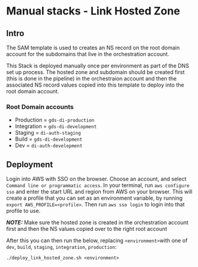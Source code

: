 # Manual stacks - Link Hosted Zone
## Intro

The SAM template is used to creates an NS record on the root domain account for the subdomains that live in the orchestration account.

This Stack is deployed manually once per environment as part of the DNS set up process. The hosted zone and subdomain
should be created first (this is done in the pipeline) in the orchestraion account and then the associated NS record values copied
into this template to deploy into the root domain account.

### Root Domain accounts

 - Production  = `gds-di-production`
 - Integration = `gds-di-development`
 - Staging     = `di-auth-staging`
 - Build       = `gds-di-development`
 - Dev         = `di-auth-development`

## Deployment

Login into AWS with SSO on the browser. Choose an account, and select `Command line or programmatic access`. In your
terminal, run `aws configure sso` and enter the start URL and region from AWS on your browser. This will create a
profile that you can set as an environment variable, by running `export AWS_PROFILE=<profile>`.  Then run `aws sso login`
to login into that profile to use.

**_NOTE:_** Make sure the hosted zone is created in the orchestration account first and then the NS values copied over to the right root account

After this you can then run the below, replacing `<environment>`with one
of `dev`, `build`, `staging`, `integration`, `production`:

```shell
./deploy_link_hosted_zone.sh <environment>
```